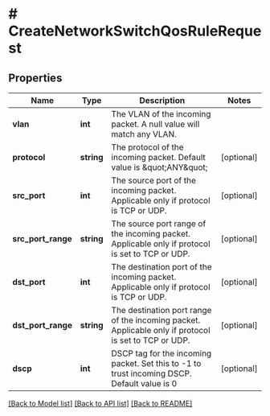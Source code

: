 # # CreateNetworkSwitchQosRuleRequest

## Properties

Name | Type | Description | Notes
------------ | ------------- | ------------- | -------------
**vlan** | **int** | The VLAN of the incoming packet. A null value will match any VLAN. |
**protocol** | **string** | The protocol of the incoming packet. Default value is \&quot;ANY\&quot; | [optional]
**src_port** | **int** | The source port of the incoming packet. Applicable only if protocol is TCP or UDP. | [optional]
**src_port_range** | **string** | The source port range of the incoming packet. Applicable only if protocol is set to TCP or UDP. | [optional]
**dst_port** | **int** | The destination port of the incoming packet. Applicable only if protocol is TCP or UDP. | [optional]
**dst_port_range** | **string** | The destination port range of the incoming packet. Applicable only if protocol is set to TCP or UDP. | [optional]
**dscp** | **int** | DSCP tag for the incoming packet. Set this to -1 to trust incoming DSCP. Default value is 0 | [optional]

[[Back to Model list]](../../README.md#models) [[Back to API list]](../../README.md#endpoints) [[Back to README]](../../README.md)
